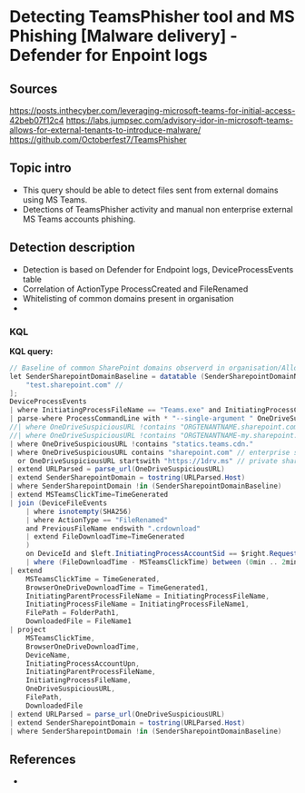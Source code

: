 # Detecting TeamsPhisher tool and MS Phishing [Malware delivery] - Defender for Enpoint logs

## Sources
https://posts.inthecyber.com/leveraging-microsoft-teams-for-initial-access-42beb07f12c4 
https://labs.jumpsec.com/advisory-idor-in-microsoft-teams-allows-for-external-tenants-to-introduce-malware/
https://github.com/Octoberfest7/TeamsPhisher

## Topic intro
* This query should be able to detect files sent from external domains using MS Teams.
* Detections of TeamsPhisher activity and manual non enterprise external MS Teams accounts phishing. 


## Detection description
* Detection is based on Defender for Endpoint logs, DeviceProcessEvents table
* Correlation of ActionType ProcessCreated and FileRenamed
* Whitelisting of common domains present in organisation
* 

### KQL

**KQL query:**

```C#
// Baseline of common SharePoint domains observerd in organisation/Allow list
let SenderSharepointDomainBaseline = datatable (SenderSharepointDomainName:string)[
    "test.sharepoint.com" // 
];
DeviceProcessEvents
| where InitiatingProcessFileName == "Teams.exe" and InitiatingProcessCommandLine !contains "https://teams.microsoft.com/l/meetup-join"
| parse-where ProcessCommandLine with * "--single-argument " OneDriveSuspiciousURL
//| where OneDriveSuspiciousURL !contains "ORGTENANTNAME.sharepoint.com" //whitelisting organisation sharepoint pages
//| where OneDriveSuspiciousURL !contains "ORGTENANTNAME-my.sharepoint.com" 
| where OneDriveSuspiciousURL !contains "statics.teams.cdn."
| where OneDriveSuspiciousURL contains "sharepoint.com" // enterprise sharepoint with Azure AD, used by TeamsPhisher tool 
  or OneDriveSuspiciousURL startswith "https://1drv.ms" // private sharepoint, phishing from non enterprise accounts like gmail etc.
| extend URLParsed = parse_url(OneDriveSuspiciousURL)
| extend SenderSharepointDomain = tostring(URLParsed.Host)
| where SenderSharepointDomain !in (SenderSharepointDomainBaseline)
| extend MSTeamsClickTime=TimeGenerated
| join (DeviceFileEvents
    | where isnotempty(SHA256)
    | where ActionType == "FileRenamed"
    and PreviousFileName endswith ".crdownload"
    | extend FileDownloadTime=TimeGenerated
    )
    on DeviceId and $left.InitiatingProcessAccountSid == $right.RequestAccountSid and InitiatingProcessAccountUpn and $left.FileName == $right.InitiatingProcessFileName
    | where (FileDownloadTime - MSTeamsClickTime) between (0min .. 2min)
| extend
    MSTeamsClickTime = TimeGenerated, 
    BrowserOneDriveDownloadTime = TimeGenerated1,
    InitiatingParentProcessFileName = InitiatingProcessFileName,
    InitiatingProcessFileName = InitiatingProcessFileName1,
    FilePath = FolderPath1,
    DownloadedFile = FileName1 
| project
    MSTeamsClickTime,
    BrowserOneDriveDownloadTime,
    DeviceName,
    InitiatingProcessAccountUpn,
    InitiatingParentProcessFileName,
    InitiatingProcessFileName,
    OneDriveSuspiciousURL,
    FilePath,
    DownloadedFile
| extend URLParsed = parse_url(OneDriveSuspiciousURL)
| extend SenderSharepointDomain = tostring(URLParsed.Host)
| where SenderSharepointDomain !in (SenderSharepointDomainBaseline)


```


## References
* 
